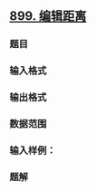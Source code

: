 ## [899. 编辑距离](https://www.acwing.com/problem/content/901/)

### 题目

### 输入格式

### 输出格式

### 数据范围

### 输入样例：



### 题解
